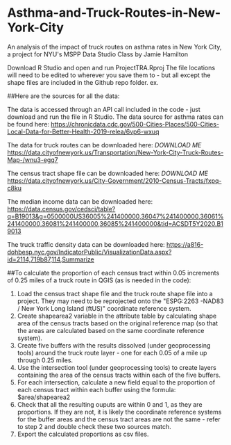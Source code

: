 # Asthma-and-Truck-Routes-in-New-York-City
An analysis of the impact of truck routes on asthma rates in New York City, a project for NYU's MSPP Data Studio Class
by Jamie Hamilton 

Download R Studio and open and run ProjectTRA.Rproj
The file locations will need to be edited to wherever you save them to - but all except the shape files are included in the Github repo folder. ex.

##Here are the sources for all the data: 

The data is accessed through an API call included in the code - just download and run the file in R Studio. 
The data source for asthma rates can be found here:
https://chronicdata.cdc.gov/500-Cities-Places/500-Cities-Local-Data-for-Better-Health-2019-relea/6vp6-wxuq

The data for truck routes can be downloaded here: *DOWNLOAD ME*
https://data.cityofnewyork.us/Transportation/New-York-City-Truck-Routes-Map-/wnu3-egq7

The census tract shape file can be downloaded here: *DOWNLOAD ME*
https://data.cityofnewyork.us/City-Government/2010-Census-Tracts/fxpq-c8ku

The median income data can be downloaded here:
https://data.census.gov/cedsci/table?q=B19013&g=0500000US36005%241400000,36047%241400000,36061%241400000,36081%241400000,36085%241400000&tid=ACSDT5Y2020.B19013

The truck traffic density data can be downloaded here: 
https://a816-dohbesp.nyc.gov/IndicatorPublic/VisualizationData.aspx?id=2114,719b87,114,Summarize

##To calculate the proportion of each census tract within 0.05 increments of 0.25 miles of a truck route in QGIS (as is needed in the code):
  1. Load the census tract shape file and the truck route shape file into a project. They may need to be reprojected onto the "ESPG:2263 -NAD83 / New York Long Island (ftUS)" coordinate reference system.
  2. Create shapearea2 variable in the attribute table by calculating shape area of the census tracts based on the original reference map (so that the areas are calculated based on the same coordinate reference system).
  3. Create five buffers with the results dissolved (under geoprocessing tools) around the truck route layer - one for each 0.05 of a mile up through 0.25 miles.
  4. Use the intersection tool (under geoprocessing tools) to create layers containing the area of the census tracts within each of the five buffers.
  5. For each intersection, calculate a new field equal to the proportion of each census tract within each buffer using the formula: $area/shapearea2
  6. Check that all the resulting ouputs are within 0 and 1, as they are proportions. If they are not, it is likely the coordinate reference systems for the buffer areas and the census tract areas are not the same - refer to step 2 and double check these two sources match.
  7. Export the calculated proportions as csv files. 